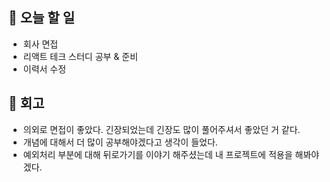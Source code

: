 ## 📑 오늘 할 일

- 회사 면접
- 리액트 테크 스터디 공부 & 준비
- 이력서 수정

## 💬 회고

- 의외로 면접이 좋았다. 긴장되었는데 긴장도 많이 풀어주셔서 좋았던 거 같다.
- 개념에 대해서 더 많이 공부해야겠다고 생각이 들었다.
- 예외처리 부분에 대해 뒤로가기를 이야기 해주셨는데 내 프로젝트에 적용을 해봐야겠다.
